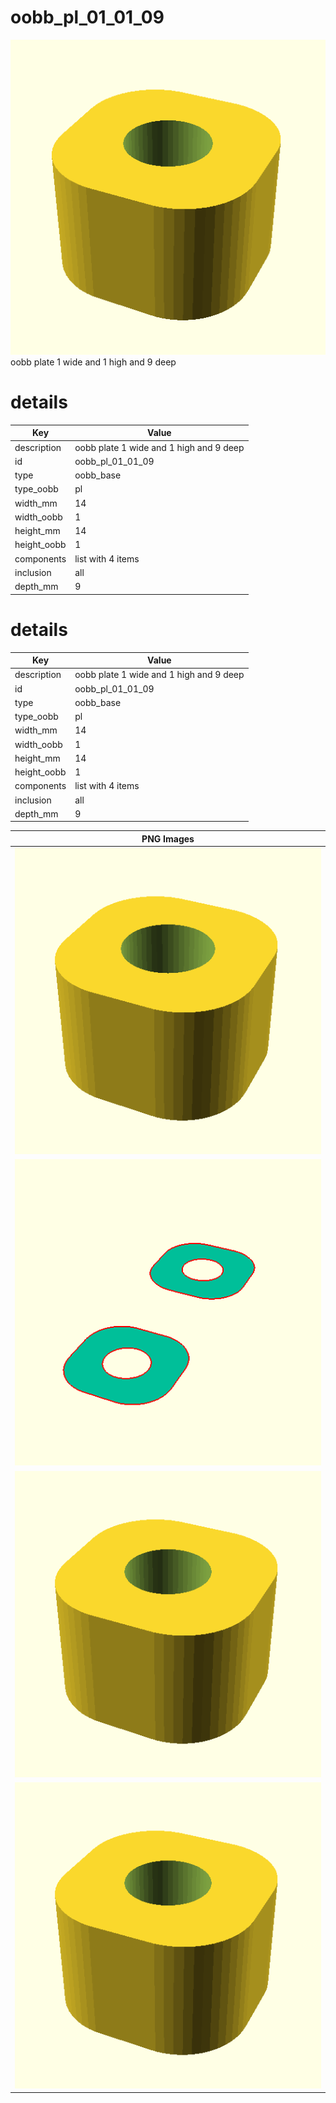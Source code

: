 # oobb_pl_01_01_09  
![true.png](true.png)  
oobb plate 1 wide and 1 high and 9 deep
# details
| Key         | Value                                                                                                                                                                                                                                                                                                                                                              |
| ----------- | ------------------------------------------------------------------------------------------------------------------------------------------------------------------------------------------------------------------------------------------------------------------------------------------------------------------------------------------------------------------ |
| description | oobb plate 1 wide and 1 high and 9 deep                                                                                                                                                                                                                                                                                                                            |
| id          | oobb_pl_01_01_09                                                                                                                                                                                                                                                                                                                                                   |
| type        | oobb_base                                                                                                                                                                                                                                                                                                                                                          |
| type_oobb   | pl                                                                                                                                                                                                                                                                                                                                                                 |
| width_mm    | 14                                                                                                                                                                                                                                                                                                                                                                 |
| width_oobb  | 1                                                                                                                                                                                                                                                                                                                                                                  |
| height_mm   | 14                                                                                                                                                                                                                                                                                                                                                                 |
| height_oobb | 1                                                                                                                                                                                                                                                                                                                                                                  |
| components  | list with 4 items                                                                                                                                                                                                                                                                                                                                                  |
| inclusion   | all                                                                                                                                                                                                                                                                                                                                                                |
| depth_mm    | 9                                                                                                                                                                                                                                                                                                                                                                  |

# details
| Key         | Value                                                                                                                                                                                                                                                                                                                                                              |
| ----------- | ------------------------------------------------------------------------------------------------------------------------------------------------------------------------------------------------------------------------------------------------------------------------------------------------------------------------------------------------------------------ |
| description | oobb plate 1 wide and 1 high and 9 deep                                                                                                                                                                                                                                                                                                                            |
| id          | oobb_pl_01_01_09                                                                                                                                                                                                                                                                                                                                                   |
| type        | oobb_base                                                                                                                                                                                                                                                                                                                                                          |
| type_oobb   | pl                                                                                                                                                                                                                                                                                                                                                                 |
| width_mm    | 14                                                                                                                                                                                                                                                                                                                                                                 |
| width_oobb  | 1                                                                                                                                                                                                                                                                                                                                                                  |
| height_mm   | 14                                                                                                                                                                                                                                                                                                                                                                 |
| height_oobb | 1                                                                                                                                                                                                                                                                                                                                                                  |
| components  | list with 4 items                                                                                                                                                                                                                                                                                                                                                  |
| inclusion   | all                                                                                                                                                                                                                                                                                                                                                                |
| depth_mm    | 9                                                                                                                                                                                                                                                                                                                                                                  |

| PNG Images |
| --- |
| ![3dpr.png](3dpr.png) |
| ![laser-flat.png](laser-flat.png) |
| ![laser.png](laser.png) |
| ![true.png](true.png) |

